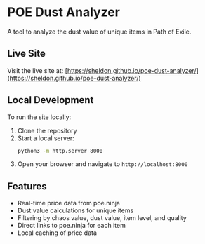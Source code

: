# POE Dust Analyzer

A tool to analyze the dust value of unique items in Path of Exile.

## Live Site
Visit the live site at: [https://sheldon.github.io/poe-dust-analyzer/](https://sheldon.github.io/poe-dust-analyzer/)

## Local Development
To run the site locally:

1. Clone the repository
2. Start a local server:
   ```bash
   python3 -m http.server 8000
   ```
3. Open your browser and navigate to `http://localhost:8000`

## Features
- Real-time price data from poe.ninja
- Dust value calculations for unique items
- Filtering by chaos value, dust value, item level, and quality
- Direct links to poe.ninja for each item
- Local caching of price data 
